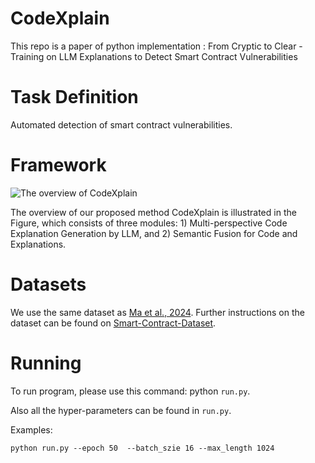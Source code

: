 # CodeXplain
This repo is a paper of python implementation : From Cryptic to Clear - Training on LLM Explanations to Detect Smart Contract Vulnerabilities

# Task Definition
Automated detection of smart contract vulnerabilities.

# Framework

![The overview of CodeXplain](figs/model.drawio.png)

The overview of our proposed method CodeXplain is illustrated in the Figure, which consists of three modules: 1) Multi-perspective Code Explanation Generation by LLM, and 2) Semantic Fusion for Code and Explanations.

# Datasets
We use the same dataset as [Ma et al., 2024](https://sites.google.com/view/iaudittool/home). Further instructions on the dataset can be found on [Smart-Contract-Dataset](https://drive.google.com/drive/folders/1cAHxSu6dL3S21zz2iaQzSTABfSjY2vP8).

# Running
To run program, please use this command: python `run.py`.

Also all the hyper-parameters can be found in `run.py`.

Examples:

`
python run.py --epoch 50  --batch_szie 16 --max_length 1024
`
